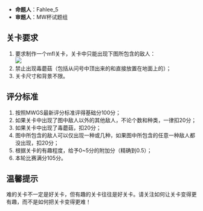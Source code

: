 - **命题人**：Fahlee_5
- **审题人**：MW杯试题组

## 关卡要求

1. 要求制作一个mfl关卡，关卡中只能出现下图所包含的敌人：
    <br><img src="/images/image18.png" />
2. 禁止出现毒蘑菇（包括从问号中顶出来的和直接放置在地面上的）；
3. 关卡尺寸和背景不限。

## 评分标准

1. 按照MWGS最新评分标准评得基础分100分；
2. 如果关卡中出现了图中敌人以外的其他敌人，不论个数和种类，一律扣20分；
3. 如果关卡中出现了毒蘑菇，扣20分；
4. 图中所包含的敌人可以仅出现一种或几种，如果图中所包含的任意一种敌人都没出现，扣20分；
5. 根据关卡的有趣程度，给予0~5分的附加分（精确到0.5）；
6. 本轮比赛满分105分。

## 温馨提示

难的关卡不一定是好关卡，但有趣的关卡往往是好关卡。请关注如何让关卡变得更有趣，而不是如何把关卡变得更难！